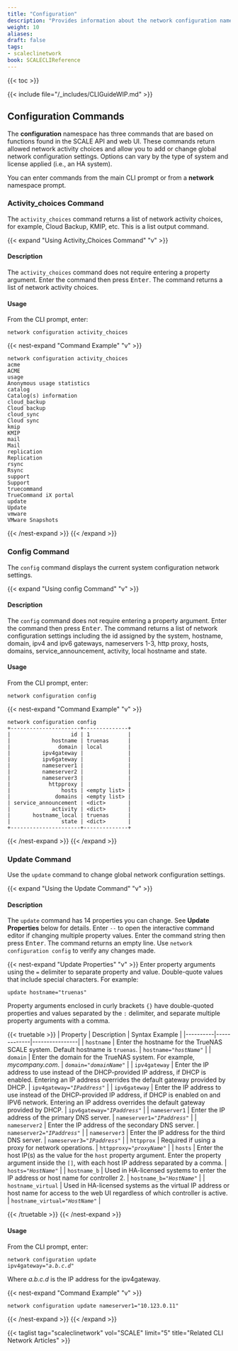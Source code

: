 ```yaml
---
title: "Configuration"
description: "Provides information about the network configuration namespace in the TrueNAS CLI. Includes command syntax and common commands."
weight: 10
aliases:
draft: false
tags:
- scaleclinetwork
book: SCALECLIReference
---
```


{{< toc >}}

{{< include file="/_includes/CLIGuideWIP.md" >}}

## Configuration Commands

The **configuration** namespace has three commands that are based on functions found in the SCALE API and web UI.
These commands return allowed network activity choices and allow you to add or change global network configuration settings.
Options can vary by the type of system and license applied (i.e., an HA system).

You can enter commands from the main CLI prompt or from a **network** namespace prompt.

### Activity_choices Command
The `activity_choices` command returns a list of network activity choices, for example, Cloud Backup, KMIP, etc. This is a list output command.

{{< expand "Using Activity_Choices Command" "v" >}}
#### Description
The `activity_choices` command does not require entering a property argument.
Enter the command then press <kbd>Enter</kbd>.
The command returns a list of network activity choices.

#### Usage
From the CLI prompt, enter:

`network configuration activity_choices`

{{< nest-expand "Command Example" "v" >}}
```
network configuration activity_choices
acme
ACME
usage
Anonymous usage statistics
catalog
Catalog(s) information
cloud_backup
Cloud backup
cloud_sync
Cloud sync
kmip
KMIP
mail
Mail
replication
Replication
rsync
Rsync
support
Support
truecommand
TrueCommand iX portal
update
Update
vmware
VMware Snapshots
```
{{< /nest-expand >}}
{{< /expand >}}

### Config Command
The `config` command displays the current system configuration network settings.

{{< expand "Using config Command" "v" >}}
#### Description
The `config` command does not require entering a property argument.
Enter the command then press <kbd>Enter</kbd>.
The command returns a list of network configuration settings including the id assigned by the system, hostname, domain, ipv4 and ipv6 gateways, nameservers 1-3, http proxy, hosts, domains, service_announcement, activity, local hostname and state.

#### Usage

From the CLI prompt, enter:

`network configuration config`

{{< nest-expand "Command Example" "v" >}}
```
network configuration config
+----------------------+--------------+
|                   id | 1            |
|             hostname | truenas      |
|               domain | local        |
|          ipv4gateway |              |
|          ipv6gateway |              |
|          nameserver1 |              |
|          nameserver2 |              |
|          nameserver3 |              |
|            httpproxy |              |
|                hosts | <empty list> |
|              domains | <empty list> |
| service_announcement | <dict>       |
|             activity | <dict>       |
|       hostname_local | truenas      |
|                state | <dict>       |
+----------------------+--------------+
```
{{< /nest-expand >}}
{{< /expand >}}

### Update Command
Use the `update` command to change global network configuration settings.

{{< expand "Using the Update Command" "v" >}}
#### Description
The `update` command has 14 properties you can change. See **Update Properties** below for details.
Enter `--` to open the interactive command editor if changing multiple property values.
Enter the command string then press <kbd>Enter</kbd>.
The command returns an empty line. Use `network configuration config` to verify any changes made.

{{< nest-expand "Update Properties" "v" >}}
Enter property arguments using the `=` delimiter to separate property and value. Double-quote values that include special characters. For example:

`update hostname="truenas"`

Property arguments enclosed in curly brackets `{}` have double-quoted properties and values separated by the `:` delimiter, and separate multiple property arguments with a comma.

{{< truetable >}}
| Property | Description | Syntax Example |
|----------|-------------|----------------|
| `hostname` | Enter the hostname for the TrueNAS SCALE system. Default hostname is `truenas`. | <code>hostname="<i>hostName</i>"</code> |
| `domain` | Enter the domain for the TrueNAS system. For example, *mycompany.com*. | <code>domain="<i>domainName</i>"</code> |
| `ipv4gateway` | Enter the IP address to use instead of the DHCP-provided IP address, if DHCP is enabled. Entering an IP address overrides the default gateway provided by DHCP. | <code>ipv4gateway="<i>IPaddress</i>"</code> |
| `ipv6gateway` | Enter the IP address to use instead of the DHCP-provided IP address, if DHCP is enabled on and IPV6 network. Entering an IP address overrides the default gateway provided by DHCP. | <code>ipv6gateway="<i>IPaddress</i>"</code> |
| `nameserver1` | Enter the IP address of the primary DNS server. | <code>nameserver1="<i>IPaddress</i>"</code> |
| `nameserver2` | Enter the IP address of the secondary DNS server. | <code>nameserver2="<i>IPaddress</i>"</code> |
| `nameserver3` | Enter the IP address for the third DNS server. | <code>nameserver3="<i>IPaddress</i>"</code> |
| `httpprox` | Required if using a proxy for network operations. | <code>httpproxy="<i>proxyName</i>"</code> |
| `hosts` | Enter the host IP(s) as the value for the `host` property argument. Enter the property argument inside the `[]`, with each host IP address separated by a comma. | <code>hosts="<i>HostName</i>"</code> |
| `hostname_b` | Used in HA-licensed systems to enter the IP address or host name for controller 2. | <code>hostname_b="<i>HostName</i>"</code> |
| `hostname_virtual` | Used in HA-licensed systems as the virtual IP address or host name for access to the web UI regardless of which controller is active. | <code>hostname_virtual="<i>HostName</i>"</code> |
<!-- verify syntax | `domains` | Enter the domain name(s) as the value for the `domain` property argument. Enter the property argument inside the `[]`, with each double-quoted domain name separated by a comma. | <code>domains=[domain="<i>domain1,domain2</i>]"</code> |
| `service_announcement` | Enter `true` to enable or `false` to disable these `service_announcement` options: <br><li>`netbios` set to use legacty NetBIOS name server. Advertises the SMB service NetBIOS name. SMB1 clients might require this to discover the server. When advertized, the server appears in Network Neighborhood. <br><li>`mdns` use to select multicast DNS. Uses the system `hostname` value to advertize enabled and running services. <br><li>`wsd` set to use SMB Service NetBIOS name to advertize the server to WS-Discovery clients. System appears in Network Neighborhood of modern Windows operation systems. </li> | <code>service_announcement={"netbios":"<i>true</i>", "mdns":"<i>true</i>", "wsd:"<i>true</i>"}</code> |
| `activity` | Object that sets the outbound network `type` property value to either `ALLOW` or `DENY`. Enter argument inside the curly brackets `{}`, using the `:` to separate double-quoted property and value. | <code>activity={"type":"<i>ALLOW</i>"}</code> | -->
{{< /truetable >}}
{{< /nest-expand >}}

#### Usage
From the CLI prompt, enter:

<code>network configuration update ipv4gateway="<i>a.b.c.d</i>"</code>

Where *a.b.c.d* is the IP address for the ipv4gateway.

{{< nest-expand "Command Example" "v" >}}
```
network configuration update nameserver1="10.123.0.11"

```
{{< /nest-expand >}}
{{< /expand >}}

{{< taglist tag="scaleclinetwork" vol="SCALE" limit="5" title="Related CLI Network Articles" >}}
